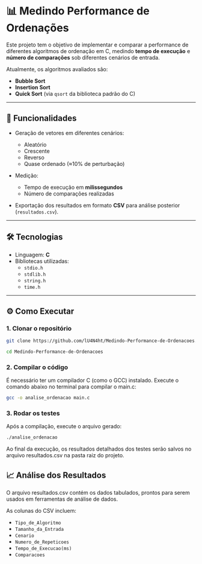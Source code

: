 # 📊 Medindo Performance de Ordenações

Este projeto tem o objetivo de implementar e comparar a performance de diferentes algoritmos de ordenação em C, medindo **tempo de execução** e **número de comparações** sob diferentes cenários de entrada.

Atualmente, os algoritmos avaliados são:
- **Bubble Sort**
- **Insertion Sort**
- **Quick Sort** (via `qsort` da biblioteca padrão do C)

---

## 🚀 Funcionalidades

- Geração de vetores em diferentes cenários:
  - Aleatório
  - Crescente 
  - Reverso 
  - Quase ordenado (≈10% de perturbação)

- Medição:
  - Tempo de execução em **milissegundos**
  - Número de comparações realizadas

- Exportação dos resultados em formato **CSV** para análise posterior (`resultados.csv`).

---

## 🛠️ Tecnologias

- Linguagem: **C**
- Bibliotecas utilizadas:
  - `stdio.h`
  - `stdlib.h`
  - `string.h`
  - `time.h`

---

## ⚙️ Como Executar

### 1. Clonar o repositório
```bash
git clone https://github.com/lU4N4ht/Medindo-Performance-de-Ordenacoes.git

cd Medindo-Performance-de-Ordenacoes
```

### 2. Compilar o código

É necessário ter um compilador C (como o GCC) instalado. Execute o comando abaixo no terminal para compilar o main.c:

```bash
gcc -o analise_ordenacao main.c
```
### 3. Rodar os testes
Após a compilação, execute o arquivo gerado:

```bash
./analise_ordenacao
```
Ao final da execução, os resultados detalhados dos testes serão salvos no arquivo resultados.csv na pasta raiz do projeto.

## 📈 Análise dos Resultados
O arquivo resultados.csv contém os dados tabulados, prontos para serem usados em ferramentas de análise de dados.

As colunas do CSV incluem:
  - `Tipo_de_Algoritmo`
  - `Tamanho_da_Entrada`
  - `Cenario`
  - `Numero_de_Repeticoes`
  - `Tempo_de_Execucao(ms)`
  - `Comparacoes`
